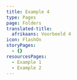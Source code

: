 ```yaml
---
title: Example 4
type: Pages
page: Folders
translated-title:
  afrikaans: Voorbeeld 4
icon: FlashOn
storyPages:
  - {}
resourcesPages:
  - Example 1
  - Example 2
---
```


